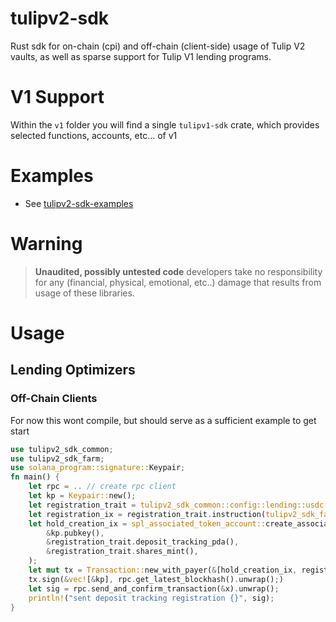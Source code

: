 # tulipv2-sdk

Rust sdk for on-chain (cpi) and off-chain (client-side) usage of Tulip V2 vaults, as well as sparse support for Tulip V1 lending programs.

# V1 Support

Within the `v1` folder you will find a single `tulipv1-sdk` crate, which provides selected functions, accounts, etc... of v1

# Examples

* See [tulipv2-sdk-examples](https://github.com/sol-farm/tulipv2-sdk-examples)

# Warning

> **Unaudited, possibly untested code** developers take no responsibility for any (financial, physical, emotional, etc..) damage  that results from usage of these libraries.


# Usage

## Lending Optimizers

### Off-Chain Clients

For now this wont compile, but should serve as a sufficient example to get start

```rust
use tulipv2_sdk_common;
use tulipv2_sdk_farm;
use solana_program::signature::Keypair;
fn main() {
    let rpc = .. // create rpc client
    let kp = Keypair::new();
    let registration_trait = tulipv2_sdk_common::config::lending::usdc::multi_deposit::ProgramConfig::register_deposit_tracking_ix(kp.pubkey());
    let registration_ix = registration_trait.instruction(tulipv2_sdk_farms::Farm::Lending{name: tulipv2_sdk_farms::lending::Lending::MULTI_DEPOSIT}).unwrap();
    let hold_creation_ix = spl_associated_token_account::create_associated_token_account(
        &kp.pubkey(),
        &registration_trait.deposit_tracking_pda(),
        &registration_trait.shares_mint(),
    );
    let mut tx = Transaction::new_with_payer(&[hold_creation_ix, registration_ix], Some(&kp.pubkey()));
    tx.sign(&vec![&kp], rpc.get_latest_blockhash().unwrap();)
    let sig = rpc.send_and_confirm_transaction(&x).unwrap();
    println!("sent deposit tracking registration {}", sig);
}
```